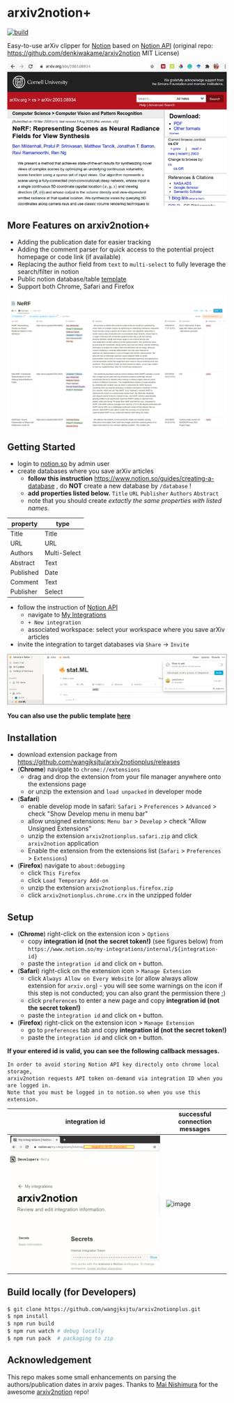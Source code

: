 # arxiv2notion+

[![build](https://github.com/denkiwakame/arxiv2notion/actions/workflows/build.yaml/badge.svg)](https://github.com/denkiwakame/arxiv2notion/actions/workflows/build.yaml)

Easy-to-use arXiv clipper for [Notion](https://www.notion.so) based on [Notion API](https://developers.notion.com/) (original repo: https://github.com/denkiwakame/arxiv2notion MIT License)

![demo](doc/arxiv2notion.gif)

## More Features on arxiv2notion+
- Adding the publication date for easier tracking
- Adding the comment parser for quick access to the potential project homepage or code link (if available)
- Replacing the author field from `text` to `multi-select` to fully leverage the search/filter in notion
- Public notion database/table [template](https://cheerful-alto-4ff.notion.site/b9acee8425864e1596f97bc5abc1af28?v=df28b75027154e429be566b9038e8187)
- Support both Chrome, Safari and Firefox

![image](doc/nerf_example1.png)
<!-- ![image](doc/nerf_example2.png) -->


## Getting Started
- login to [notion.so](https://www.notion.so) by admin user
- create databases where you save arXiv articles
  - **follow this instruction** https://www.notion.so/guides/creating-a-database , do **NOT** create a new database by `/database` !
  - **add properties listed below.** `Title` `URL` `Publisher` `Authors` `Abstract`
  - note that you should create *extactly the same properties with listed names.*

|property|type|
|-----|-----|
|Title|Title|
|URL|URL|
|Authors|Multi-Select|
|Abstract|Text|
|Published|Date|
|Comment|Text|
|Publisher|Select|

- follow the instruction of [Notion API](https://developers.notion.com/docs/getting-started)
  - navigate to [My Integrations](https://www.notion.so/my-integrations)
  - `+ New integration`
  - associated workspace: select your workspace where you save arXiv articles
- invite the integration to target databases via `Share` -> `Invite`

![ref1](doc/notion.png)

**You can also use the public template [here](https://cheerful-alto-4ff.notion.site/b9acee8425864e1596f97bc5abc1af28?v=df28b75027154e429be566b9038e8187)**

## Installation
- download extension package from https://github.com/wangjksjtu/arxiv2notionplus/releases
- (**Chrome**) navigate to `chrome://extensions`
  - drag and drop the extension from your file manager anywhere onto the extensions page
  - or unzip the extension and `load unpacked` in developer mode
- (**Safari**) 
  - enable develop mode in safari: `Safari` > `Preferences` > `Advanced` > check "Show Develop menu in menu bar"
  - allow unsigned extensions: `Menu bar` > `Develop` > check "Allow Unsigned Extensions"
  - unzip the extension `arxiv2notionplus.safari.zip` and click `arxiv2notion` application
  - Enable the extension from the extensions list (`Safari` > `Preferences` > `Extensions`)
- (**Firefox**) navigate to `about:debugging`
  - click `This Firefox`
  - click `Load Temporary Add-on`
  - unzip the extension `arxiv2notionplus.firefox.zip`
  - click `arxiv2notionplus.chrome.crx` in the unzipped folder

## Setup
- (**Chrome**) right-click on the extension icon > `Options`
  - copy **integration id (not the secret token!)** (see figures below) from `https://www.notion.so/my-integrations/internal/${integration-id}`
  - paste the `integration id` and click on `+` button.
- (**Safari**) right-click on the extension icon > `Manage Extension`
  - click `Always Allow on Every Website` (or allow always allow extension for `arxiv.org`) - you will see some warnings on the icon if this step is not conducted; you can also grant the permission there ;)
  - click `preferences` to enter a new page and copy **integration id (not the secret token!)**
  - paste the `integration id` and click on `+` button.
- (**Firefox**) right-click on the extension icon > `Manage Extension`
  - go to `preferences` tab and copy **integration id (not the secret token!)**
  - paste the `integration id` and click on `+` button.

**If your entered id is valid, you can see the following callback messages.**

```
In order to avoid storing Notion API key directoly onto chrome local storage,
arxiv2notion requests API token on-demand via integration ID when you are logged in.
Note that you must be logged in to notion.so when you use this extension.
```

|  integration id  | successful connection messages  |
|---|---|
| ![ref2](doc/integrataion.png) | ![image](https://user-images.githubusercontent.com/22170175/163661354-c9e7ab2c-c8e9-4fa2-9301-b46997e05d5e.png) |

## Build locally (for Developers)

```bash
$ git clone https://github.com/wangjksjtu/arxiv2notionplus.git
$ npm install
$ npm run build
$ npm run watch # debug locally
$ npm run pack  # packaging to zip
```

## Acknowledgement
This repo makes some small enhancements on parsing the authors/publication dates in arxiv pages. Thanks to [Mai Nishimura](https://github.com/denkiwakame) for the awesome [arxiv2notion](https://github.com/denkiwakame) repo!
